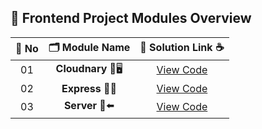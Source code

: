 ## 🧩 Frontend Project Modules Overview

| 🔢 **No** | 🗂️ **Module Name**                | 🔗 **Solution Link** ☕ |
|:--------:|:----------------------------------:|:----------------------:|
| 01       | **Cloudnary** 🎨🖥️                  | [View Code](https://github.com/Sangram03/Hackthons-Ideas-used/tree/main/Backend/Cloudnary) |
| 02       | **Express** 🧠🔧                    | [View Code](https://github.com/Sangram03/Hackthons-Ideas-used/tree/main/Backend/Express) |
| 03       | **Server** 🔫⬅️                     |  [View Code](https://github.com/Sangram03/Hackthons-Ideas-used/blob/main/Backend/Express/backend.md) |
